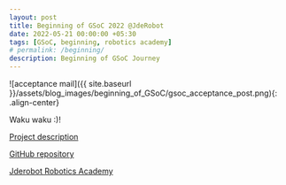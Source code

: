 ```yaml
---
layout: post
title: Beginning of GSoC 2022 @JdeRobot
date: 2022-05-21 00:00:00 +05:30
tags: [GSoC, beginning, robotics academy]
# permalink: /beginning/
description: Beginning of GSoC Journey
---
```


![acceptance mail]({{ site.baseurl }}/assets/blog_images/beginning_of_GSoC/gsoc_acceptance_post.png){: .align-center}

Waku waku :)!

[Project description](https://summerofcode.withgoogle.com/programs/2022/projects/RJd3bxAY)  


[GitHub repository](https://github.com/TheRoboticsClub/gsoc2022-Prakarsh_Kaushik)  


[Jderobot Robotics Academy](http://jderobot.github.io/RoboticsAcademy/) 